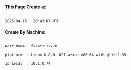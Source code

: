 
   
#### This Page Create at:

```bash

2025-04-15 - 20:43:07 UTC

```

#### Create By Machine:

```bash

Host Name : fv-az1112-70

platform  : Linux-6.8.0-1021-azure-x86_64-with-glibc2.39

Ip Local  : 10.1.0.74

```

